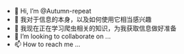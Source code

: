 - 👋 Hi, I’m @Autumn-repeat
- 👀 我对于信息的本身，以及如何使用它相当感兴趣
- 🌱 我现在正在学习爬虫相关的知识，为我获取信息做好准备
- 💞️ I’m looking to collaborate on ...
- 📫 How to reach me ...

<!---
Autumn-repeat/Autumn-repeat is a ✨ special ✨ repository because its `README.md` (this file) appears on your GitHub profile.
You can click the Preview link to take a look at your changes.
--->

